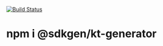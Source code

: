 [![Build Status](https://travis-ci.com/sdkgen/kt-generator.svg?branch=master)](https://travis-ci.com/sdkgen/kt-generator)

# npm i @sdkgen/kt-generator